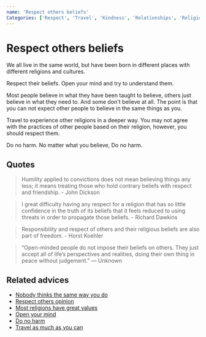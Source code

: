 ```yaml
---
name: 'Respect others beliefs'
Categories: ['Respect', 'Travel', 'Kindness', 'Relationships', 'Religion', 'Integrity', 'Open-mindedness']
---
```

# Respect others beliefs

We all live in the same world, but have been born in different places with different religions and cultures.

Respect their beliefs. Open your mind and try to understand them.

Most people believe in what they have been taught to believe, others just believe in what they need to. And some don't believe at all. The point is that you can not expect other people to believe in the same things as you.

Travel to experience other religions in a deeper way. You may not agree with the practices of other people based on their religion, however, you should respect them.

Do no harm. No matter what you believe, Do no harm.

## Quotes

> Humility applied to convictions does not mean believing things any less; it means treating those who hold contrary beliefs with respect and friendship. - John Dickson

> I great difficulty having any respect for a religion that has so little confidence in the truth of its beliefs that it feels reduced to using threats in order to propagate those beliefs. - Richard Dawkins

> Responsibility and respect of others and their religious beliefs are also part of freedom. - Horst Koehler

> “Open-minded people do not impose their beliefs on others. They just accept all of life’s perspectives and realities, doing their own thing in peace without judgement.” — Unknown 

## Related advices

- [Nobody thinks the same way you do](Nobody%20thinks%20the%20same%20way%20you%20do/index.md)
- [Respect others opinion](Respect%20others%20opinion/index.md)
- [Most religions have great values](Most%20religions%20have%20great%20values/index.md)
- [Open your mind](Open%20your%20mind/index.md)
- [Do no harm](Do%20no%20harm/index.md)
- [Travel as much as you can](Travel%20as%20much%20as%20you%20can/index.md)